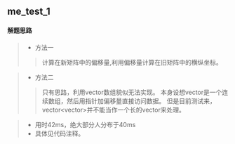 ## me_test_1
#### 解题思路

>* 方法一
>>计算在新矩阵中的偏移量,利用偏移量计算在旧矩阵中的横纵坐标。

>* 方法二
>>只有思路，利用vector数组貌似无法实现。
本身设想vector是一个连续数组，然后用指针加偏移量直接访问数据。
但是目前测试来，vector<vector<int>>并不能当作一个长的vector<int>来处理。

>* 用时42ms，绝大部分人分布于40ms
>* 具体见代码注释。